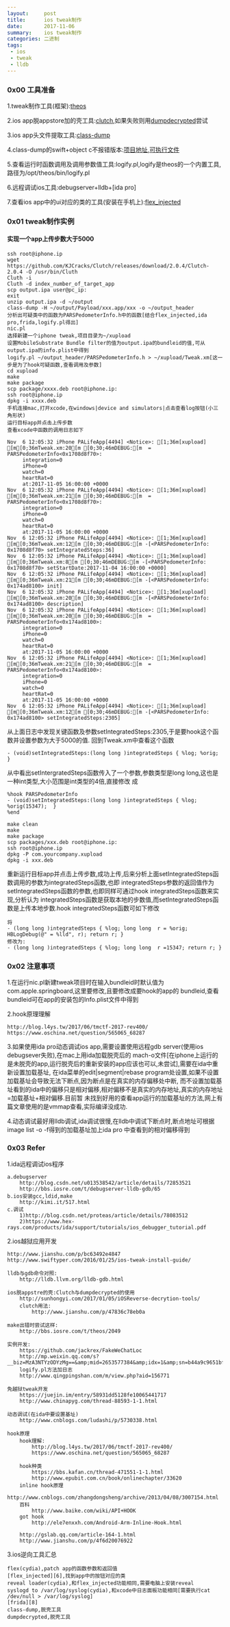 ```yaml
---
layout:     post
title:      ios tweak制作
date:       2017-11-06
summary:    ios tweak制作
categories: 二进制
tags:
 - ios
 - tweak
 - lldb
---
```


### 0x00 工具准备

1.tweak制作工具(框架):[theos][1]

2.ios app脱appstore加的壳工具:[clutch][2],如果失败则用[dumpdecrypted][7]尝试

3.ios app头文件提取工具:[class-dump][3]

4.class-dump的swift+object c不报错版本:[项目地址][4],[可执行文件][5]

5.查看运行时函数调用及调用参数值工具:logify.pl,logify是theos的一个内置工具,路径为/opt/theos/bin/logify.pl

6.远程调试ios工具:debugserver+lldb+[ida pro]

7.查看ios app中的ui对应的类的工具(安装在手机上):[flex_injected][6]

### 0x01 tweak制作实例

#### 实现一个app上传步数大于5000

```
ssh root@iphone.ip
wget https://github.com/KJCracks/Clutch/releases/download/2.0.4/Clutch-2.0.4 -O /usr/bin/Cluth
Cluth -i
Cluth -d index_number_of_target_app
scp output.ipa user@pc_ip:
exit
unzip output.ipa -d ~/output
class-dump -H ~/output/Payload/xxx.app/xxx -o ~/output_header
分析出可疑类中的函数为PARSPedometerInfo.h中的函数[结合flex_injected,ida pro,frida,logify.pl得出]
nic.pl
选择新建一个iphone tweak,项目目录为~/xupload
设置MobileSubstrate Bundle filter的值为output.ipa的bundleid的值,可从output.ipa的info.plist中得到
logify.pl ~/output_header/PARSPedometerInfo.h > ~/xupload/Tweak.xm[这一步是为了hook可疑函数,查看调用及参数]
cd xupload
make
make package
scp package/xxxx.deb root@iphone.ip:
ssh root@iphone.ip
dpkg -i xxxx.deb
手机连接mac,打开xcode,在windows|device and simulators|点击查看log按钮(小三角形状)
运行目标app并点击上传步数
查看xcode中函数的调用日志如下
```

```
Nov  6 12:05:32 iPhone PALifeApp[4494] <Notice>: [1;36m[xupload] [m[0;36mTweak.xm:20[m [0;30;46mDEBUG:[m  = PARSPedometerInfo<0x1708d8f70>: 
	 integration=0 
	 iPhone=0 
	 watch=0 
	 heartRat=0
	 at:2017-11-05 16:00:00 +0000
Nov  6 12:05:32 iPhone PALifeApp[4494] <Notice>: [1;36m[xupload] [m[0;36mTweak.xm:21[m [0;30;46mDEBUG:[m  = PARSPedometerInfo<0x1708d8f70>: 
	 integration=0 
	 iPhone=0 
	 watch=0 
	 heartRat=0
	 at:2017-11-05 16:00:00 +0000
Nov  6 12:05:32 iPhone PALifeApp[4494] <Notice>: [1;36m[xupload] [m[0;36mTweak.xm:12[m [0;30;46mDEBUG:[m -[<PARSPedometerInfo: 0x1708d8f70> setIntegratedSteps:36]
Nov  6 12:05:32 iPhone PALifeApp[4494] <Notice>: [1;36m[xupload] [m[0;36mTweak.xm:8[m [0;30;46mDEBUG:[m -[<PARSPedometerInfo: 0x1708d8f70> setStartDate:2017-11-04 16:00:00 +0000]
Nov  6 12:05:32 iPhone PALifeApp[4494] <Notice>: [1;36m[xupload] [m[0;36mTweak.xm:21[m [0;30;46mDEBUG:[m -[<PARSPedometerInfo: 0x174ad8100> init]
Nov  6 12:05:32 iPhone PALifeApp[4494] <Notice>: [1;36m[xupload] [m[0;36mTweak.xm:20[m [0;30;46mDEBUG:[m -[<PARSPedometerInfo: 0x174ad8100> description]
Nov  6 12:05:32 iPhone PALifeApp[4494] <Notice>: [1;36m[xupload] [m[0;36mTweak.xm:20[m [0;30;46mDEBUG:[m  = PARSPedometerInfo<0x174ad8100>: 
	 integration=0 
	 iPhone=0 
	 watch=0 
	 heartRat=0
	 at:2017-11-05 16:00:00 +0000
Nov  6 12:05:32 iPhone PALifeApp[4494] <Notice>: [1;36m[xupload] [m[0;36mTweak.xm:21[m [0;30;46mDEBUG:[m  = PARSPedometerInfo<0x174ad8100>: 
	 integration=0 
	 iPhone=0 
	 watch=0 
	 heartRat=0
	 at:2017-11-05 16:00:00 +0000
Nov  6 12:05:32 iPhone PALifeApp[4494] <Notice>: [1;36m[xupload] [m[0;36mTweak.xm:12[m [0;30;46mDEBUG:[m -[<PARSPedometerInfo: 0x174ad8100> setIntegratedSteps:2305]
```

从上面日志中发现关键函数及参数setIntegratedSteps:2305,于是要hook这个函数并设置参数为大于5000的值.
回到Tweak.xm中查看这个函数

```
- (void)setIntegratedSteps:(long long )integratedSteps { %log; %orig; }
```

从中看出setIntergratedSteps函数传入了一个参数,参数类型是long long,这也是一种int类型,大小范围是int类型的4倍,直接修改
成

```
%hook PARSPedometerInfo
- (void)setIntegratedSteps:(long long )integratedSteps { %log; %orig(15347);  }
%end
```

```
make clean
make 
make package
scp packages/xxx.deb root@iphone.ip:
ssh root@iphone.ip
dpkg -P com.yourcompany.xupload
dpkg -i xxx.deb
```

重新运行目标app并点击上传步数,成功上传,后来分析上面setIntegratedSteps函数调用的参数为integratedSteps函数,也即
integratedSteps参数的返回值作为setIntegratedSteps函数的参数,也即同样可通过hook integratedSteps函数来实现,分析认为
integratedSteps函数是获取本地的步数值,而setIntegratedSteps函数是上传本地步数.hook integratedSteps函数可如下修改
```
将
- (long long )integratedSteps { %log; long long  r = %orig; HBLogDebug(@" = %lld", r); return r; }
修改为:
- (long long )integratedSteps { %log; long long  r =15347; return r; }
```

### 0x02 注意事项 

1.在运行nic.pl新建tweak项目时在输入bundleid时默认值为com.apple.springboard,这里要修改,且要修改成要hook的app的
bundleid,查看bundleid可在app的安装包的Info.plist文件中得到

2.hook原理理解

    http://blog.l4ys.tw/2017/06/tmctf-2017-rev400/
    https://www.oschina.net/question/565065_68287

3.如果使用ida pro动态调试ios app,需要设置使用远程gdb server(使用ios debugsever失败),在mac上用ida加载脱壳后的
mach-o文件[在iphone上运行的是未脱壳的app,运行脱壳后的重新安装的app应该也可以,未尝试],需要在ida中重新设置加载基址,
在ida菜单的edit|segment|rebase program处设置,如果不设置加载基址会导致无法下断点,因为断点是在真实的内存偏移处中断,
而不设置加载基址看到的ida中的偏移只是相对偏移,相对偏移不是真实的内存地址,真实的内存地址=加载基址+相对偏移.目前暂
未找到好用的查看app运行的加载基址的方法,网上有篇文章使用的是vmmap查看,实际编译没成功.

4.动态调试最好用lldb调试,ida调试很慢,在lldb中调试下断点时,断点地址可根据image list -o -f得到的加载基址加上ida pro
中查看到的相对偏移得到

### 0x03 Refer

1.ida远程调试ios程序

    a.debugserver
        http://blog.csdn.net/u013538542/article/details/72853521
        http://bbs.iosre.com/t/debugserver-lldb-gdb/65
    b.ios安装gcc,ldid,make
        http://kimi.it/517.html
    c.调试
        1)http://blog.csdn.net/proteas/article/details/78083512
        2)https://www.hex-rays.com/products/ida/support/tutorials/ios_debugger_tutorial.pdf

2.ios越狱应用开发

    http://www.jianshu.com/p/bc63492e4847
    http://www.swiftyper.com/2016/01/25/ios-tweak-install-guide/

    lldb与gdb命令对照:
        http://lldb.llvm.org/lldb-gdb.html

    ios脱appstre的壳:Clutch与dumpdecrypted的使用 
        http://sunhongyi.com/2017/01/05/iOSReverse-decrytion-tools/
        clutch用法:
            http://www.jianshu.com/p/47836c78eb0a

    make出错时尝试这样:
        http://bbs.iosre.com/t/theos/2049

    实例开发:
        https://github.com/jackrex/FakeWeChatLoc
        http://mp.weixin.qq.com/s?__biz=MzA3NTYzODYzMg==&amp;mid=2653577384&amp;idx=1&amp;sn=b44a9c9651bf09c5bea7e0337031c53c&amp;scene=0#wechat_redirect
        logify.pl方法加日志
        http://www.qingpingshan.com/m/view.php?aid=156771
    
    免越狱tweak开发
        https://juejin.im/entry/58931dd5128fe10065441717
        http://www.chinapyg.com/thread-88593-1-1.html

    动态调试(在ida中要设置基址)
        http://www.cnblogs.com/ludashi/p/5730338.html

    hook原理
        hook理解:
            http://blog.l4ys.tw/2017/06/tmctf-2017-rev400/
            https://www.oschina.net/question/565065_68287

        hook种类
            https://bbs.kafan.cn/thread-471551-1-1.html
            http://www.epubit.com.cn/book/onlinechapter/33620
        inline hook原理
            http://www.cnblogs.com/zhangdongsheng/archive/2013/04/08/3007154.html
        百科
            http://www.baike.com/wiki/API+HOOK
        got hook
            http://ele7enxxh.com/Android-Arm-Inline-Hook.html

        http://gslab.qq.com/article-164-1.html
        http://www.jianshu.com/p/4f6d20076922

3.ios逆向工具汇总

    flex(cydia),patch app的函数参数和返回值
    [flex_injected][6],找到app中的按钮对应的类
    reveal loader(cydia),和flex_injected功能相同,需要电脑上安装reveal
    syslogd to /var/log/syslog(cydia),和xcode中日志面板功能相同[需要执行cat /dev/null > /var/log/syslog]
    [frida][8]
    class-dump,脱壳工具
    dumpdecrypted,脱壳工具



[1]: https://github.com/theos/theos
[2]: https://github.com/theos/theos
[3]: https://github.com/nygard/class-dump
[4]: https://github.com/BlueCocoa/class-dump
[5]: https://github.com/3xp10it/mytools/blob/master/class-dump
[6]: https://github.com/dtrukr/FLEX_injected
[7]: https://github.com/stefanesser/dumpdecrypted 
[8]: https://github.com/frida/frida
